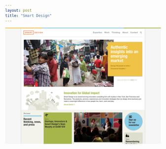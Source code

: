 ```yaml
---
layout: post
title: "Smart Design"
---
```


<a class="thumbnail" href="http://smartdesignworldwide.com/" target="_blank">
  <img src="/screenshots/smart-design.jpg">
</a>
